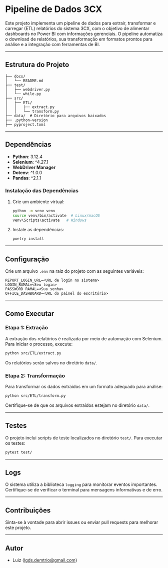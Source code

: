 # Pipeline de Dados 3CX

Este projeto implementa um pipeline de dados para extrair, transformar e carregar (ETL) relatórios do sistema 3CX, com o objetivo de alimentar dashboards no Power BI com informações gerenciais. O pipeline automatiza o download de relatórios, sua transformação em formatos prontos para análise e a integração com ferramentas de BI.

---

## Estrutura do Projeto

```
├── docs/
│   └── README.md
├── test/
│   ├── webdriver.py
│   └── while.py
├── src/
│   ├── ETL/
│   │   ├── extract.py
│   │   └── transform.py
├── data/  # Diretório para arquivos baixados
├── .python-version
├── pyproject.toml
```

---

## Dependências

- **Python**: 3.12.4
- **Selenium**: ^4.27.1
- **WebDriver Manager**
- **Dotenv**: ^1.0.0
- **Pandas**: ^2.1.1

### Instalação das Dependências

1. Crie um ambiente virtual:
   ```bash
   python -m venv venv
   source venv/bin/activate  # Linux/macOS
   venv\Scripts\activate   # Windows
   ```

2. Instale as dependências:
   ```bash
   poetry install
   ```

---

## Configuração

Crie um arquivo `.env` na raiz do projeto com as seguintes variáveis:

```env
REPORT_LOGIN_URL=<URL de login no sistema>
LOGIN_RAMAL=<Seu login>
PASSWORD_RAMAL=<Sua senha>
OFFICE_DASHBOARD=<URL do painel do escritório>
```

---

## Como Executar

### Etapa 1: Extração

A extração dos relatórios é realizada por meio de automação com Selenium. Para iniciar o processo, execute:

```bash
python src/ETL/extract.py
```
Os relatórios serão salvos no diretório `data/`.

### Etapa 2: Transformação

Para transformar os dados extraídos em um formato adequado para análise:

```bash
python src/ETL/transform.py
```
Certifique-se de que os arquivos extraídos estejam no diretório `data/`.

---

## Testes

O projeto inclui scripts de teste localizados no diretório `test/`. Para executar os testes:

```bash
pytest test/
```

---

## Logs

O sistema utiliza a biblioteca `logging` para monitorar eventos importantes. Certifique-se de verificar o terminal para mensagens informativas e de erro.

---

## Contribuições

Sinta-se à vontade para abrir issues ou enviar pull requests para melhorar este projeto.

---

## Autor

- Luiz (<lgds.demtrio@gmail.com>)

